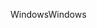 <span data-ttu-id="71512-101">Windows</span><span class="sxs-lookup"><span data-stu-id="71512-101">Windows</span></span>